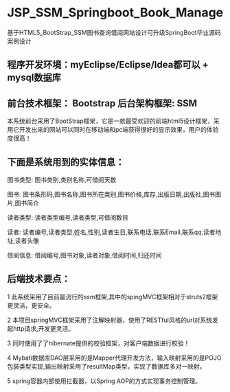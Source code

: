 # JSP_SSM_Springboot_Book_Manage
基于HTML5_BootStrap_SSM图书查询借阅网站设计可升级SpringBoot毕业源码案例设计
## 程序开发环境：myEclipse/Eclipse/Idea都可以 + mysql数据库
## 前台技术框架： Bootstrap   后台架构框架: SSM
  本系统前台采用了BootStrap框架，它是一款最受欢迎的前端html5设计框架，采用它开发出来的网站可以同时在移动端和pc端获得很好的显示效果，用户的体验度很高！
## 下面是系统用到的实体信息：
  图书类型: 图书类别,类别名称,可借阅天数
  
  图书: 图书条形码,图书名称,图书所在类别,图书价格,库存,出版日期,出版社,图书图片,图书简介
  
  读者类型: 读者类型编号,读者类型,可借阅数目
  
  读者: 读者编号,读者类型,姓名,性别,读者生日,联系电话,联系Email,联系qq,读者地址,读者头像
  
  借阅信息: 借阅编号,图书对象,读者对象,借阅时间,归还时间
## 后端技术要点：
1 此系统采用了目前最流行的ssm框架,其中的spingMVC框架相对于struts2框架更灵活，更安全。

2 本项目springMVC框架采用了注解映射器，使用了RESTful风格的url对系统发起http请求,开发更灵活。

3 同时使用了了hibernate提供的校验框架，对客户端数据进行校验！

4 Mybati数据库DAO层采用的是Mapper代理开发方法，输入映射采用的是POJO包装类型实现,输出映射采用了resultMap类型，实现了数据库多对一映射。

5 spring容器内部使用拦截器，以Spring AOP的方式实现事务控制管理。
